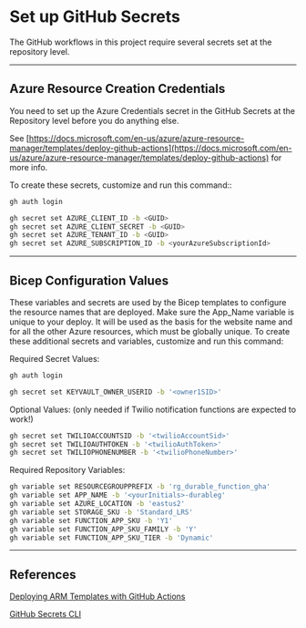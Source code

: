 # Set up GitHub Secrets

The GitHub workflows in this project require several secrets set at the repository level.

---

## Azure Resource Creation Credentials

You need to set up the Azure Credentials secret in the GitHub Secrets at the Repository level before you do anything else.

See [https://docs.microsoft.com/en-us/azure/azure-resource-manager/templates/deploy-github-actions](https://docs.microsoft.com/en-us/azure/azure-resource-manager/templates/deploy-github-actions) for more info.

To create these secrets, customize and run this command::

``` bash
gh auth login

gh secret set AZURE_CLIENT_ID -b <GUID>
gh secret set AZURE_CLIENT_SECRET -b <GUID>
gh secret set AZURE_TENANT_ID -b <GUID>
gh secret set AZURE_SUBSCRIPTION_ID -b <yourAzureSubscriptionId>
```

---

## Bicep Configuration Values

These variables and secrets are used by the Bicep templates to configure the resource names that are deployed.  Make sure the App_Name variable is unique to your deploy. It will be used as the basis for the website name and for all the other Azure resources, which must be globally unique.
To create these additional secrets and variables, customize and run this command:

Required Secret Values:

``` bash
gh auth login

gh secret set KEYVAULT_OWNER_USERID -b '<owner1SID>'
```

Optional Values: (only needed if Twilio notification functions are expected to work!)

``` bash
gh secret set TWILIOACCOUNTSID -b '<twilioAccountSid>'
gh secret set TWILIOAUTHTOKEN -b '<twilioAuthToken>'
gh secret set TWILIOPHONENUMBER -b '<twilioPhoneNumber>'
```

Required Repository Variables:

``` bash
gh variable set RESOURCEGROUPPREFIX -b 'rg_durable_function_gha'
gh variable set APP_NAME -b '<yourInitials>-durableg'
gh variable set AZURE_LOCATION -b 'eastus2'
gh variable set STORAGE_SKU -b 'Standard_LRS'
gh variable set FUNCTION_APP_SKU -b 'Y1'
gh variable set FUNCTION_APP_SKU_FAMILY -b 'Y'
gh variable set FUNCTION_APP_SKU_TIER -b 'Dynamic'
```

---

## References

[Deploying ARM Templates with GitHub Actions](https://docs.microsoft.com/en-us/azure/azure-resource-manager/templates/deploy-github-actions)

[GitHub Secrets CLI](https://cli.github.com/manual/gh_secret_set)
